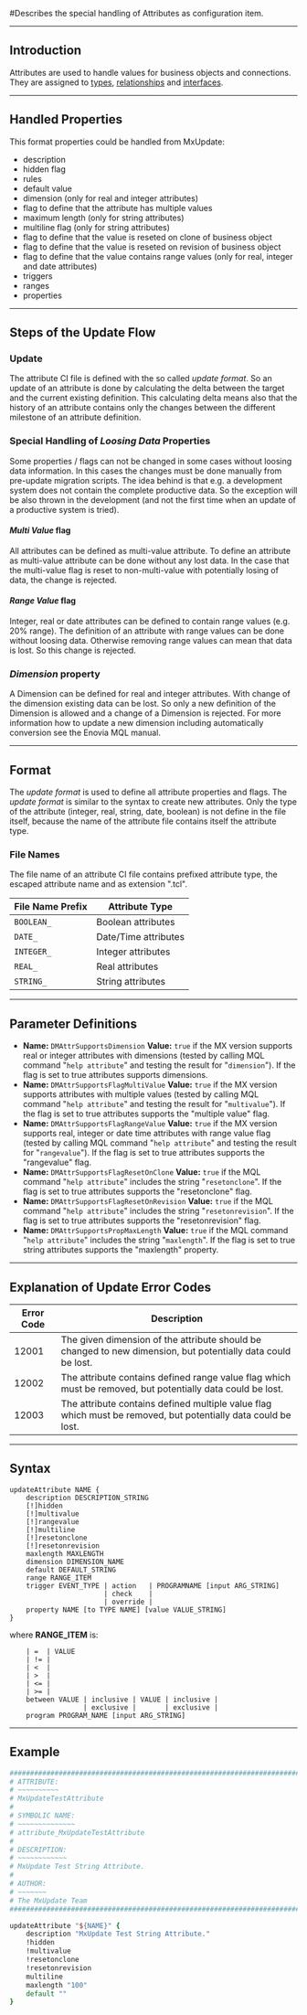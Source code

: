 <!--
 *
 *  This file is part of MxUpdate <http://www.mxupdate.org>.
 *
 *  MxUpdate is a deployment tool for a PLM platform to handle
 *  administration objects as single update files (configuration item).
 *
 *  Copyright (C) 2008-2016 The MxUpdate Team
 *
 *  The Manual of MxUpdate is licensed under a CC BY-NC-SA 4.0 license
 *  (Creative Commons Attribution-NonCommercial-ShareAlike 4.0 
 *  International 4.0 license).
 *
 *  You should have received a copy of the license along with this
 *  work. If not, see <http://creativecommons.org/licenses/by-nc-sa/4.0/>.
 *
-->

#Describes the special handling of Attributes as configuration item.

----
## Introduction
Attributes are used to handle values for business objects and connections. They
are assigned to [types](CI_DM_Type.md), [relationships](CI_DM_Relationship.md) and [interfaces](CI_DM_Interface.md).

----
## Handled Properties
This format properties could be handled from MxUpdate:
 * description
 * hidden flag
 * rules
 * default value
 * dimension (only for real and integer attributes)
 * flag to define that the attribute has multiple values
 * maximum length (only for string attributes)
 * multiline flag (only for string attributes)
 * flag to define that the value is reseted on clone of business object
 * flag to define that the value is reseted on revision of business object
 * flag to define that the value contains range values (only for real, integer and date attributes)
 * triggers
 * ranges
 * properties

----
## Steps of the Update Flow

### Update
The attribute CI file is defined with the so called *update format*. So an update of an attribute is done by calculating the delta between the target and the current existing definition.
This calculating delta means also that the history of an attribute contains only the changes between the different milestone of an attribute definition.

### Special Handling of *Loosing Data* Properties
Some properties / flags can not be changed in some cases without loosing data information. In this cases the changes must be done manually from pre-update migration scripts.
The idea behind is that e.g. a development system does not contain the complete productive data. So the exception will be also thrown in the development (and not the first time when an update of a productive system is tried).

#### *Multi Value* flag
All attributes can be defined as multi-value attribute. To define an attribute as multi-value attribute can be done without any lost data. In the case that the multi-value flag is reset to non-multi-value with potentially losing of data, the change is rejected.

#### *Range Value* flag
Integer, real or date attributes can be defined to contain range values (e.g. 20% range). The definition of an attribute with range values can be done without loosing data. Otherwise removing range values can mean that data is lost. So this change is rejected.

### *Dimension* property
A Dimension can be defined for real and integer attributes. With change of the dimension existing data can be lost. So only a new definition of the Dimension is allowed and a change of a Dimension is rejected. For more information how to update a new dimension including automatically conversion see the Enovia MQL manual.

----
## Format
The *update format* is used to define all attribute properties and flags. The *update format* is similar to the syntax to create new attributes. Only the type of the attribute (integer, real, string, date, boolean) is not define in the file itself, because the name of the attribute file contains itself the attribute type.

### File Names
The file name of an attribute CI file contains prefixed attribute type, the escaped attribute name and as extension ".tcl".

File Name Prefix | Attribute Type
-----------------|----------------------
```BOOLEAN_```   | Boolean attributes
```DATE_```      | Date/Time attributes
```INTEGER_```   | Integer attributes
```REAL_```      | Real attributes
```STRING_```    | String attributes


----
## Parameter Definitions
*   **Name:** ```DMAttrSupportsDimension```
    **Value:** ```true``` if the MX version supports real or integer attributes with dimensions (tested by calling MQL command "```help attribute```" and testing the result for "```dimension```").
    If the flag is set to true attributes supports dimensions.
*   **Name:** ```DMAttrSupportsFlagMultiValue```
    **Value:** ```true``` if the MX version supports attributes with multiple values (tested by calling MQL command "```help attribute```" and testing the result for "```multivalue```").
    If the flag is set to true attributes supports the "multiple value" flag.
*   **Name:** ```DMAttrSupportsFlagRangeValue```
    **Value:** ```true``` if the MX version supports real, integer or date time attributes with range value flag (tested by calling MQL command "```help attribute```" and testing the result for "```rangevalue```").
    If the flag is set to true attributes supports the "rangevalue" flag.
*   **Name:** ```DMAttrSupportsFlagResetOnClone```
    **Value:** ```true``` if the MQL command "```help attribute```" includes the string "```resetonclone```".
    If the flag is set to true attributes supports the "resetonclone" flag.
*   **Name:** ```DMAttrSupportsFlagResetOnRevision```
    **Value:** ```true``` if the MQL command "```help attribute```" includes the string "```resetonrevision```".
    If the flag is set to true attributes supports the "resetonrevision" flag.
*   **Name:** ```DMAttrSupportsPropMaxLength```
    **Value:** ```true``` if the MQL command "```help attribute```" includes the string "```maxlength```".
    If the flag is set to true string attributes supports the "maxlength" property.


----

## Explanation of Update Error Codes

Error Code | Description
-----------|------------
12001      | The given dimension of the attribute should be changed to new dimension, but potentially data could be lost.
12002      | The attribute contains defined range value flag which must be removed, but potentially data could be lost.
12003      | The attribute contains defined multiple value flag which must be removed, but potentially data could be lost.

----

## Syntax
```
updateAttribute NAME {
    description DESCRIPTION_STRING
    [!]hidden
    [!]multivalue
    [!]rangevalue
    [!]multiline
    [!]resetonclone
    [!]resetonrevision
    maxlength MAXLENGTH
    dimension DIMENSION_NAME
    default DEFAULT_STRING
    range RANGE_ITEM
    trigger EVENT_TYPE | action   | PROGRAMNAME [input ARG_STRING]
                       | check    |
                       | override |
    property NAME [to TYPE NAME] [value VALUE_STRING]
}
```
where **RANGE_ITEM** is:
```
    | =  | VALUE
    | != |
    | <  |
    | >  |
    | <= |
    | >= | 
    between VALUE | inclusive | VALUE | inclusive |
                  | exclusive |       | exclusive |
    program PROGRAM_NAME [input ARG_STRING]
```

----

## Example
```tcl
################################################################################
# ATTRIBUTE:
# ~~~~~~~~~~
# MxUpdateTestAttribute
#
# SYMBOLIC NAME:
# ~~~~~~~~~~~~~~
# attribute_MxUpdateTestAttribute
#
# DESCRIPTION:
# ~~~~~~~~~~~~
# MxUpdate Test String Attribute.
#
# AUTHOR:
# ~~~~~~~
# The MxUpdate Team
################################################################################

updateAttribute "${NAME}" {
    description "MxUpdate Test String Attribute."
    !hidden
    !multivalue
    !resetonclone
    !resetonrevision
    multiline
    maxlength "100"
    default ""
}
```
